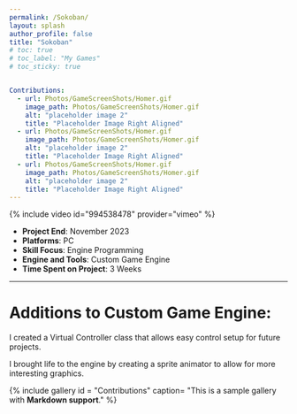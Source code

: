 ```yaml
---
permalink: /Sokoban/
layout: splash
author_profile: false
title: "Sokoban"
# toc: true
# toc_label: "My Games"
# toc_sticky: true


Contributions:
  - url: Photos/GameScreenShots/Homer.gif
    image_path: Photos/GameScreenShots/Homer.gif
    alt: "placeholder image 2"
    title: "Placeholder Image Right Aligned"
  - url: Photos/GameScreenShots/Homer.gif
    image_path: Photos/GameScreenShots/Homer.gif
    alt: "placeholder image 2"
    title: "Placeholder Image Right Aligned"
  - url: Photos/GameScreenShots/Homer.gif
    image_path: Photos/GameScreenShots/Homer.gif
    alt: "placeholder image 2"
    title: "Placeholder Image Right Aligned"
---
```

{% include video id="994538478" provider="vimeo" %}

- **Project End**: November 2023
- **Platforms**: PC
- **Skill Focus**: Engine Programming
- **Engine and Tools**: Custom Game Engine
- **Time Spent on Project**: 3 Weeks

---

# Additions to Custom Game Engine:

I created a Virtual Controller class that allows easy control setup for future projects.  

I brought life to the engine by creating a sprite animator to allow for more interesting graphics.


{% include gallery id = "Contributions" caption= "This is a sample gallery with **Markdown support**." %}

